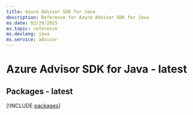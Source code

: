 ```yaml
---
title: Azure Advisor SDK for Java
description: Reference for Azure Advisor SDK for Java
ms.date: 03/29/2025
ms.topic: reference
ms.devlang: java
ms.service: advisor
---
```

# Azure Advisor SDK for Java - latest
## Packages - latest
[!INCLUDE [packages](advisor-index.md)]